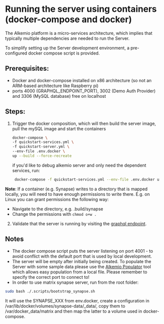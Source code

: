 # Running the server using containers (docker-compose and docker)

The Alkemio platform is a micro-services architecture, which implies that typically multiple dependencies are needed to run the Server.

To simplify setting up the Server development environment, a pre-configured docker compose script is provided.

## Prerequisites:

- Docker and docker-compose installed on x86 architecture (so not an ARM-based architecture like Raspberry pi)
- ports 4000 (GRAPHQL_ENDPOINT_PORT), 3002 (Demo Auth Provider) and 3306 (MySQL database) free on localhost

## Steps:

1. Trigger the docker composition, which will then build the server image, pull the mySQL image and start the containers

   ```bash
   docker-compose \
   -f quickstart-services.yml \
   -f quickstart-server.yml \
   --env-file .env.docker \
   up --build --force-recreate
   ```

   if you'd like to debug alkemio server and only need the dependent services, run:

   ```bash
    docker-compose -f quickstart-services.yml --env-file .env.docker up --build --force-recreate
   ```

**Note**: If a container (e.g. Synapse) writes to a directory that is mapped locally, you will need to have enough permissions to write there.
E.g. on Linux you can grant permissions the following way:

- Navigate to the directory, e.g. .build/synapse
- Change the permissions with `chmod o+w .`

2. Validate that the server is running by visiting the [graphql endpoint](http://localhost:4455/graphql).

## Notes

- The docker compose script puts the server listening on port 4001 - to avoid conflict with the default port that is used by local development.
- The server will be empty after initially being created. To populate the Server with some sample data please use the [Alkemio Populator](http://github.com/alkem-io/Populator) tool which allows easy population from a local file. Please remember to specify the correct port to connect to!
- In order to use matrix synapse server, run from the root folder:

```bash
sudo bash ./.scripts/bootstrap_synapse.sh
```

It will use the SYNAPSE_XXX from env.docker, create a configuration in /var/lib/docker/volumes/synapse-data/\_data/, copy them to /var/docker_data/matrix and then map the latter to a volume used in docker-compose.
